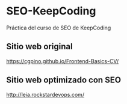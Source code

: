 # SEO-KeepCoding
Práctica del curso de SEO de KeepCoding

## Sitio web original
https://cgpino.github.io/Frontend-Basics-CV/

## Sitio web optimizado con SEO
http://leia.rockstardevops.com/
